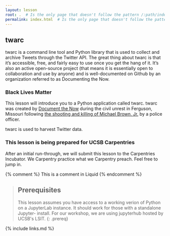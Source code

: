 ```yaml
---
layout: lesson
root: .  # Is the only page that doesn't follow the pattern /:path/index.html
permalink: index.html  # Is the only page that doesn't follow the pattern /:path/index.html
---
```


## twarc

twarc is a command line tool and Python library that is used to collect and archive Tweets through the Twitter API. 
The great thing about twarc is that it’s accessible, free, and fairly easy to use once you get the hang of it. 
It’s also an active open-source project (that means it is essentially open to collaboration and use by anyone) and is well-documented on Github by an organization referred to as Documenting the Now.

### Black Lives Matter
This lesson will introduce you to a Python application called twarc. twarc was created 
by [Document the Now](https://docnow.io) during the civil unrest in Ferguson, 
Missouri following [the shooting and killing of Michael
Brown, Jr.](https://en.wikipedia.org/wiki/Shooting_of_Michael_Brown) by a police officer.

twarc is used to harvest Twitter data.

### This lesson is being prepared for UCSB Carpentries
After an initial run-through, we will submit this lesson to the
Carpentries Incubator. We Carpentry practice what we Carpentry
preach. Feel free to jump in.

<!-- this is an html comment -->

{% comment %} This is a comment in Liquid {% endcomment %}

> ## Prerequisites
>
> This lesson assumes you have access to a working verion of Python
> on a JupyterLab instance. It should work for those with a standalone
> Jupyter- install. For our workshop, we are using jupyterhub hosted
> by UCSB's LSIT.
{: .prereq}

{% include links.md %}
